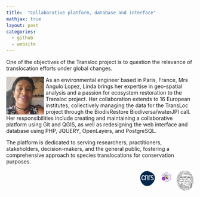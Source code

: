 ```yaml
---
title:  "Collaborative platform, database and interface"
mathjax: true
layout: post
categories: 
  - github
  - website
---
```


One of the objectives of the Transloc project is to question the relevance of translocation efforts under global changes. 

<img align="left" width="20%" height="20%" style="margin-right: 5px" src="assets\images\linda.png"> As an environmental engineer based in Paris, France, Mrs Angulo Lopez, Linda brings her expertise in geo-spatial analysis and a passion for ecosystem restoration to the Transloc project. Her collaboration extends to 16 European institutes, collectively managing the data for the TransLoc project through the BiodivRestore Biodiversa/waterJPI call. Her responsibilities include creating and maintaining a collaborative platform using Git and QGIS, as well as redesigning the web interface and database using PHP, JQUERY, OpenLayers, and PostgreSQL. 

The platform is dedicated to serving researchers, practitioners, stakeholders, decision-makers, and the general public, fostering a comprehensive approach to species translocations for conservation purposes.

<img align="right" width="10%" height="10%" src="assets\images\MNHN.png">
<img align="right" width="10%" height="10%" src="assets\images\BBEES.png">
<img align="right" width="10%" height="10%" src="assets\images\CNRS.png">
